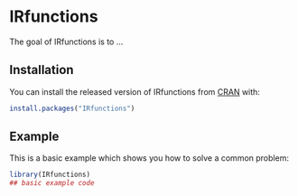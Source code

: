 
# IRfunctions

<!-- badges: start -->
<!-- badges: end -->

The goal of IRfunctions is to ...

## Installation

You can install the released version of IRfunctions from [CRAN](https://CRAN.R-project.org) with:

``` r
install.packages("IRfunctions")
```

## Example

This is a basic example which shows you how to solve a common problem:

``` r
library(IRfunctions)
## basic example code
```

